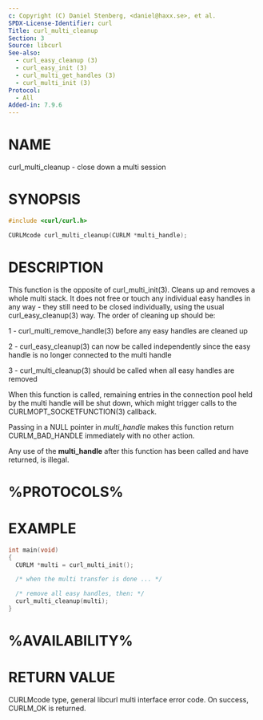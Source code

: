 ```yaml
---
c: Copyright (C) Daniel Stenberg, <daniel@haxx.se>, et al.
SPDX-License-Identifier: curl
Title: curl_multi_cleanup
Section: 3
Source: libcurl
See-also:
  - curl_easy_cleanup (3)
  - curl_easy_init (3)
  - curl_multi_get_handles (3)
  - curl_multi_init (3)
Protocol:
  - All
Added-in: 7.9.6
---
```


# NAME

curl_multi_cleanup - close down a multi session

# SYNOPSIS

~~~c
#include <curl/curl.h>

CURLMcode curl_multi_cleanup(CURLM *multi_handle);
~~~

# DESCRIPTION

This function is the opposite of curl_multi_init(3). Cleans up and removes a
whole multi stack. It does not free or touch any individual easy handles in
any way - they still need to be closed individually, using the usual
curl_easy_cleanup(3) way. The order of cleaning up should be:

1 - curl_multi_remove_handle(3) before any easy handles are cleaned up

2 - curl_easy_cleanup(3) can now be called independently since the easy
handle is no longer connected to the multi handle

3 - curl_multi_cleanup(3) should be called when all easy handles are
removed

When this function is called, remaining entries in the connection pool held by
the multi handle will be shut down, which might trigger calls to the
CURLMOPT_SOCKETFUNCTION(3) callback.

Passing in a NULL pointer in *multi_handle* makes this function return
CURLM_BAD_HANDLE immediately with no other action.

Any use of the **multi_handle** after this function has been called and have
returned, is illegal.
# %PROTOCOLS%

# EXAMPLE

~~~c
int main(void)
{
  CURLM *multi = curl_multi_init();

  /* when the multi transfer is done ... */

  /* remove all easy handles, then: */
  curl_multi_cleanup(multi);
}
~~~

# %AVAILABILITY%

# RETURN VALUE

CURLMcode type, general libcurl multi interface error code. On success,
CURLM_OK is returned.
